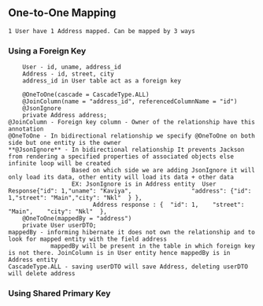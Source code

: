## One-to-One Mapping
    1 User have 1 Address mapped. Can be mapped by 3 ways
### **Using a Foreign Key**
        User - id, uname, address_id
        Address - id, street, city 
        address_id in User table act as a foreign key

        @OneToOne(cascade = CascadeType.ALL)
        @JoinColumn(name = "address_id", referencedColumnName = "id")
        @JsonIgnore
        private Address address;
    @JoinColumn - Foreign key column - Owner of the relationship have this annotation
    @OneToOne - In bidirectional relationship we specify @OneToOne on both side but one entity is the owner
    **@JsonIgnore** - In bidirectional relationship It prevents Jackson from rendering a specified properties of associated objects else infinite loop will be created
                      Based on which side we are adding JsonIgnore it will only load its data, other entity will load its data + other data
                      EX: JsonIgnore is in Address entity  User Response{"id": 1,"uname": "Kaviya",                 "address": {"id": 1,"street": "Main","city": "Nkl"  } },
                            Address response : {  "id": 1,    "street": "Main",    "city": "Nkl"  },
        @OneToOne(mappedBy = "address")
        private User userDTO;
    mappedBy - informing hibernate it does not own the relationship and to look for mapped entity with the field address
                mappedBy will be present in the table in which foreign key is not there. JoinColumn is in User entity hence mappedBy is in Address entity
    CascadeType.ALL - saving userDTO will save Address, deleting userDTO will delete address

### Using Shared Primary Key
